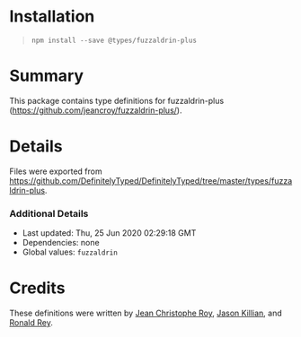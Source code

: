 # Installation
> `npm install --save @types/fuzzaldrin-plus`

# Summary
This package contains type definitions for fuzzaldrin-plus (https://github.com/jeancroy/fuzzaldrin-plus/).

# Details
Files were exported from https://github.com/DefinitelyTyped/DefinitelyTyped/tree/master/types/fuzzaldrin-plus.

### Additional Details
 * Last updated: Thu, 25 Jun 2020 02:29:18 GMT
 * Dependencies: none
 * Global values: `fuzzaldrin`

# Credits
These definitions were written by [ Jean Christophe Roy](https://github.com/jeancroy), [Jason Killian](https://github.com/jkillian), and [Ronald Rey](https://github.com/reyronald).
